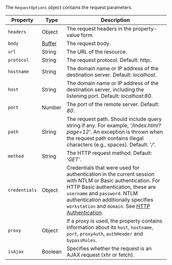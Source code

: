 The `RequestOptions` object contains the request parameters.

Property      | Type    | Description
------------- | ------- | ------------
`headers`     | Object  | The request headers in the property-value form.
`body`        | [Buffer](https://nodejs.org/api/buffer.html) | The request body.
`url`         | String  | The URL of the resource.
`protocol`    | String  | The request protocol. Default: *http:*.
`hostname`    | String  | The domain name or IP address of the destination server. Default: *localhost*.
`host`        | String  | The domain name or IP address of the destination server, including the listening port. Default: *localhost:80*.
`port`        | Number  | The port of the remote server. Default: *80*.
`path`        | String  | The request path. Should include query string if any. For example, *'/index.html?page=12'*. An exception is thrown when the request path contains illegal characters (e.g., spaces). Default: *'/'*.
`method`      | String  | The HTTP request method. Default: *'GET'*.
`credentials` | Object  | Credentials that were used for authentication in the current session with NTLM or Basic authentication. For HTTP Basic authentication, these are `username` and `password`. NTLM authentication additionally specifies `workstation` and `domain`. See [HTTP Authentication](/testcafe/documentation/guides/advanced-guides/authentication.html#http-authentication).
`proxy`       | Object  | If a proxy is used, the property contains information about its `host`, `hostname`, `port`, `proxyAuth`, `authHeader` and `bypassRules`.
`isAjax`      | Boolean | Specifies whether the request is an AJAX request (xhr or fetch).
